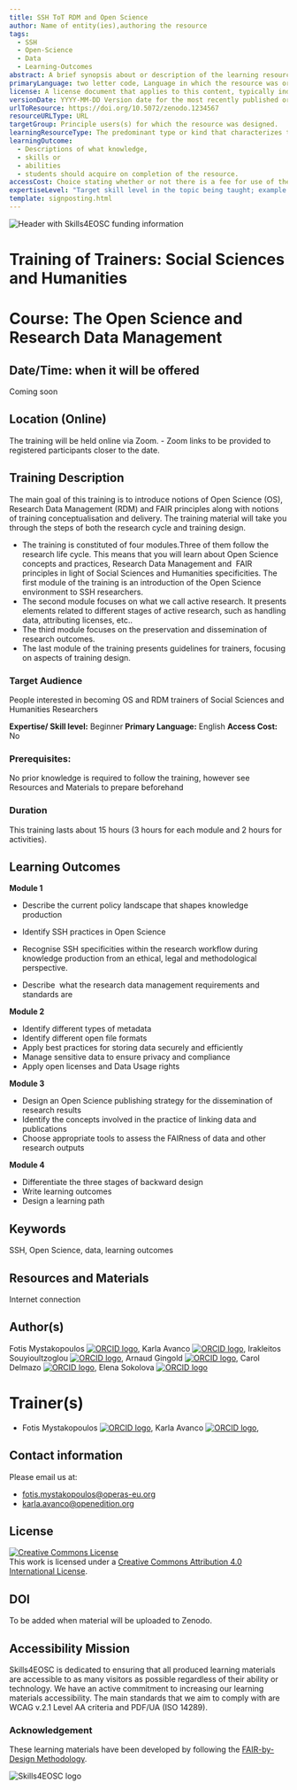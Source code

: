 ```yaml
---
title: SSH ToT RDM and Open Science
author: Name of entity(ies),authoring the resource
tags:
  - SSH
  - Open-Science
  - Data
  - Learning-Outcomes
abstract: A brief synopsis about or description of the learning resource.
primaryLanguage: two letter code, Language in which the resource was originally published or made available.
license: A license document that applies to this content, typically indicated by URL
versionDate: YYYY-MM-DD Version date for the most recently published or broadcast resource.
urlToResource: https://doi.org/10.5072/zenodo.1234567
resourceURLType: URL
targetGroup: Principle users(s) for which the resource was designed.
learningResourceType: The predominant type or kind that characterizes the learning resource.
learningOutcome:
  - Descriptions of what knowledge,
  - skills or
  - abilities
  - students should acquire on completion of the resource.
accessCost: Choice stating whether or not there is a fee for use of the resource (CV = Y/N/Maybe with recommendation that further explanation of “Maybe” goes in the Description field
expertiseLevel: "Target skill level in the topic being taught; example values include: beginner, intermediate, advanced"
template: signposting.html
---
```


![Header with Skills4EOSC funding information](./attachments/header.png)

# Training of Trainers: Social Sciences and Humanities

# Course: The Open Science and Research Data Management

## Date/Time: when it will be offered

Coming soon

## Location (Online)

The training will be held online via Zoom. - Zoom links to be provided to registered participants closer to the date.

## Training Description

The main goal of this training is to introduce notions of Open Science (OS), Research Data Management (RDM) and FAIR principles along with notions of training conceptualisation and delivery. The training material will take you through the steps of both the research cycle and training design. 

- The training is constituted of four modules.Three of them follow the research life cycle. This means that you will learn about Open Science concepts and practices, Research Data Management and  FAIR principles in light of Social Sciences and Humanities specificities. The first module of the training is an introduction of the Open Science environment to SSH researchers.
- The second module focuses on what we call active research. It presents elements related to different stages of active research, such as handling data, attributing licenses, etc.. 
- The third module focuses on the preservation and dissemination of research outcomes. 
- The last module of the training presents guidelines for trainers, focusing on aspects of training design.

### Target Audience

People interested in becoming OS and RDM trainers of Social Sciences and Humanities Researchers

**Expertise/ Skill level:** Beginner
**Primary Language:** English
**Access Cost:** No
### Prerequisites:

No prior knowledge is required to follow the training, however see Resources and Materials to prepare beforehand
### Duration

This training lasts about 15 hours (3 hours for each module and 2 hours for activities).

## Learning Outcomes

**Module 1**

- Describe the current policy landscape that shapes knowledge production

- Identify SSH practices in Open Science
- Recognise SSH specificities within the research workflow during knowledge production from an ethical, legal and methodological perspective.
- Describe  what the research data management requirements and standards are

**Module 2**

- Identify different types of metadata
- Identify different open file formats
- Apply best practices for storing data securely and efficiently
- Manage sensitive data to ensure privacy and compliance
- Apply open licenses and Data Usage rights

**Module 3**

- Design an Open Science publishing strategy for the dissemination of research results
- Identify the concepts involved in the practice of linking data and publications
- Choose appropriate tools to assess the FAIRness of data and other research outputs

**Module 4**

- Differentiate the three stages of backward design 
- Write learning outcomes
- Design a learning path

## Keywords

SSH, Open Science, data, learning outcomes

## Resources and Materials

Internet connection



## Author(s)

Fotis Mystakopoulos [![ORCID logo](./attachments/orcid_16x16.webp)](https://orcid.org/0000-0002-9354-3754), Karla Avanco  [![ORCID logo](./attachments/orcid_16x16.webp)](https://orcid.org/0000-0001-8784-7754), Irakleitos Souyioultzoglou [![ORCID logo](./attachments/orcid_16x16.webp)](https://orcid.org/0000-0002-9875-7196), Arnaud Gingold [![ORCID logo](./attachments/orcid_16x16.webp)](https://orcid.org/0009-0000-0466-5542), Carol Delmazo [![ORCID logo](./attachments/orcid_16x16.webp)](https://orcid.org/0000-0002-8284-9117), Elena Sokolova [![ORCID logo](./attachments/orcid_16x16.webp)](https://orcid.org/0000-0002-4884-5446)
# Trainer(s)

- Fotis Mystakopoulos [![ORCID logo](./attachments/orcid_16x16.webp)](https://orcid.org/0000-0002-9354-3754), Karla Avanco  [![ORCID logo](./attachments/orcid_16x16.webp)](https://orcid.org/0000-0001-8784-7754),

## Contact information

Please email us at:

- fotis.mystakopoulos@operas-eu.org
- karla.avanco@openedition.org

## License

<a rel="license" href="http://creativecommons.org/licenses/by/4.0/"><img alt="Creative Commons License" style="border-width:0" src="https://i.creativecommons.org/l/by/4.0/88x31.png" /></a><br />This work is licensed under a <a rel="license" href="http://creativecommons.org/licenses/by/4.0/">Creative Commons Attribution 4.0 International License</a>.

## DOI

To be added when material will be uploaded to Zenodo.

## Accessibility Mission

Skills4EOSC is dedicated to ensuring that all produced learning materials are accessible to as many visitors as possible regardless of their ability or technology. We have an active commitment to increasing our learning materials accessibility. The main standards that we aim to comply with are WCAG v.2.1 Level AA criteria and PDF/UA (ISO 14289).

### Acknowledgement

These learning materials have been developed by following the [FAIR-by-Design Methodology](https://doi.org/10.5281/zenodo.7875540).

![Skills4EOSC logo](./attachments/skills4eosc.png)